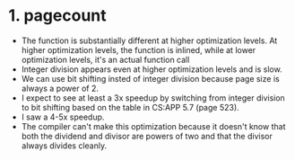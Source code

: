# 1. pagecount

- The function is substantially different at higher optimization levels. At higher optimization levels, the function is inlined, while at lower optimization levels, it's an actual function call
- Integer division appears even at higher optimization levels and is slow.
- We can use bit shifting insted of integer division because page size is always a power of 2.
- I expect to see at least a 3x speedup by switching from integer division to bit shifting based on the table in CS:APP 5.7 (page 523).
- I saw a 4-5x speedup.
- The compiler can't make this optimization because it doesn't know that both the dividend and divisor are powers of two and that the divisor always divides cleanly.
